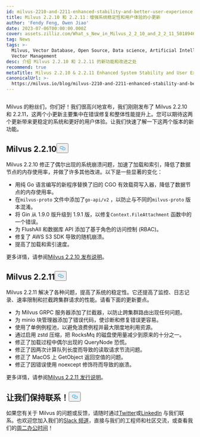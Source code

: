 ```yaml
---
id: milvus-2210-and-2211-enhanced-stability-and-better-user-experience.md
title: Milvus 2.2.10 和 2.2.11：增强系统稳定性和用户体验的小更新
author: 'Fendy Feng, Owen Jiao'
date: 2023-07-06T00:00:00.000Z
cover: assets.zilliz.com/What_s_New_in_Milvus_2_2_10_and_2_2_11_5018946465.png
tag: News
tags: >-
  Milvus, Vector Database, Open Source, Data science, Artificial Intelligence,
  Vector Management
desc: 介绍 Milvus 2.2.10 和 2.2.11 的新功能和改进之处
recommend: true
metaTitle: Milvus 2.2.10 & 2.2.11 Enhanced System Stability and User Experience
canonicalUrl: >-
  https://milvus.io/blog/milvus-2210-and-2211-enhanced-stability-and-better-user-experience.md
---
```

<p>
  <span class="img-wrapper">
    <img translate="no" src="https://assets.zilliz.com/What_s_New_in_Milvus_2_2_10_and_2_2_11_5018946465.png" alt="" class="doc-image" id="" />
    <span></span>
  </span>
</p>
<p>Milvus 的粉丝们，你们好！我们很高兴地宣布，我们刚刚发布了 Milvus 2.2.10 和 2.2.11，这两个小更新主要集中在错误修复和整体性能提升上。您可以期待这两个更新带来更稳定的系统和更好的用户体验。让我们快速了解一下这两个版本的新功能。</p>
<h2 id="Milvus-2210" class="common-anchor-header">Milvus 2.2.10<button data-href="#Milvus-2210" class="anchor-icon" translate="no">
      <svg translate="no"
        aria-hidden="true"
        focusable="false"
        height="20"
        version="1.1"
        viewBox="0 0 16 16"
        width="16"
      >
        <path
          fill="#0092E4"
          fill-rule="evenodd"
          d="M4 9h1v1H4c-1.5 0-3-1.69-3-3.5S2.55 3 4 3h4c1.45 0 3 1.69 3 3.5 0 1.41-.91 2.72-2 3.25V8.59c.58-.45 1-1.27 1-2.09C10 5.22 8.98 4 8 4H4c-.98 0-2 1.22-2 2.5S3 9 4 9zm9-3h-1v1h1c1 0 2 1.22 2 2.5S13.98 12 13 12H9c-.98 0-2-1.22-2-2.5 0-.83.42-1.64 1-2.09V6.25c-1.09.53-2 1.84-2 3.25C6 11.31 7.55 13 9 13h4c1.45 0 3-1.69 3-3.5S14.5 6 13 6z"
        ></path>
      </svg>
    </button></h2><p>Milvus 2.2.10 修正了偶尔出现的系统崩溃问题，加速了加载和索引，降低了数据节点的内存使用率，并做了许多其他改进。以下是一些显著的变化：</p>
<ul>
<li>用纯 Go 语言编写的新程序替换了旧的 CGO 有效载荷写入器，降低了数据节点的内存使用率。</li>
<li>在<code translate="no">milvus-proto</code> 文件中添加了<code translate="no">go-api/v2</code> ，以防止与不同的<code translate="no">milvus-proto</code> 版本混淆。</li>
<li>将 Gin 从 1.9.0 版升级到 1.9.1 版，以修复<code translate="no">Context.FileAttachment</code> 函数中的一个错误。</li>
<li>为 FlushAll 和数据库 API 添加了基于角色的访问控制 (RBAC)。</li>
<li>修复了 AWS S3 SDK 导致的随机崩溃。</li>
<li>提高了加载和索引速度。</li>
</ul>
<p>更多详情，请参阅<a href="https://milvus.io/docs/release_notes.md#2210">Milvus 2.2.10 发布说明</a>。</p>
<h2 id="Milvus-2211" class="common-anchor-header">Milvus 2.2.11<button data-href="#Milvus-2211" class="anchor-icon" translate="no">
      <svg translate="no"
        aria-hidden="true"
        focusable="false"
        height="20"
        version="1.1"
        viewBox="0 0 16 16"
        width="16"
      >
        <path
          fill="#0092E4"
          fill-rule="evenodd"
          d="M4 9h1v1H4c-1.5 0-3-1.69-3-3.5S2.55 3 4 3h4c1.45 0 3 1.69 3 3.5 0 1.41-.91 2.72-2 3.25V8.59c.58-.45 1-1.27 1-2.09C10 5.22 8.98 4 8 4H4c-.98 0-2 1.22-2 2.5S3 9 4 9zm9-3h-1v1h1c1 0 2 1.22 2 2.5S13.98 12 13 12H9c-.98 0-2-1.22-2-2.5 0-.83.42-1.64 1-2.09V6.25c-1.09.53-2 1.84-2 3.25C6 11.31 7.55 13 9 13h4c1.45 0 3-1.69 3-3.5S14.5 6 13 6z"
        ></path>
      </svg>
    </button></h2><p>Milvus 2.2.11 解决了各种问题，提高了系统的稳定性。它还提高了监控、日志记录、速率限制和拦截跨集群请求的性能。请看下面的更新要点。</p>
<ul>
<li>为 Milvus GRPC 服务器添加了拦截器，以防止跨集群路由出现任何问题。</li>
<li>为 minio 块管理器添加了错误代码，使诊断和修复错误更容易。</li>
<li>使用了单例例程池，以避免浪费例程并最大限度地利用资源。</li>
<li>通过启用 zstd 压缩，把 RocksMq 的磁盘使用量减少到原来的十分之一。</li>
<li>修正了加载过程中偶尔出现的 QueryNode 恐慌。</li>
<li>修正了因两次计算队列长度而导致的读取请求节流问题。</li>
<li>修正了 MacOS 上 GetObject 返回空值的问题。</li>
<li>修正了因错误使用 noexcept 修饰符而导致的崩溃。</li>
</ul>
<p>更多详情，请参阅<a href="https://milvus.io/docs/release_notes.md#2211">Milvus 2.2.11 发行说明</a>。</p>
<h2 id="Let’s-keep-in-touch" class="common-anchor-header">让我们保持联系！<button data-href="#Let’s-keep-in-touch" class="anchor-icon" translate="no">
      <svg translate="no"
        aria-hidden="true"
        focusable="false"
        height="20"
        version="1.1"
        viewBox="0 0 16 16"
        width="16"
      >
        <path
          fill="#0092E4"
          fill-rule="evenodd"
          d="M4 9h1v1H4c-1.5 0-3-1.69-3-3.5S2.55 3 4 3h4c1.45 0 3 1.69 3 3.5 0 1.41-.91 2.72-2 3.25V8.59c.58-.45 1-1.27 1-2.09C10 5.22 8.98 4 8 4H4c-.98 0-2 1.22-2 2.5S3 9 4 9zm9-3h-1v1h1c1 0 2 1.22 2 2.5S13.98 12 13 12H9c-.98 0-2-1.22-2-2.5 0-.83.42-1.64 1-2.09V6.25c-1.09.53-2 1.84-2 3.25C6 11.31 7.55 13 9 13h4c1.45 0 3-1.69 3-3.5S14.5 6 13 6z"
        ></path>
      </svg>
    </button></h2><p>如果您有关于 Milvus 的问题或反馈，请随时通过<a href="https://twitter.com/milvusio">Twitter</a>或<a href="https://www.linkedin.com/company/the-milvus-project">LinkedIn</a> 与我们联系。也欢迎您加入我们的<a href="https://milvus.io/slack/">Slack 频道</a>，直接与我们的工程师和社区交流，或查看我们的<a href="https://us02web.zoom.us/meeting/register/tZ0pcO6vrzsuEtVAuGTpNdb6lGnsPBzGfQ1T#/registration">周二办公时间</a>！</p>
